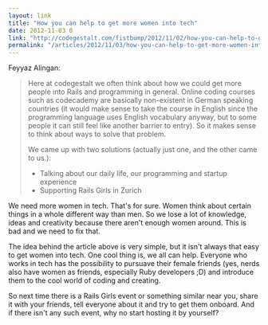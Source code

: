 ```yaml
---
layout: link
title: "How you can help to get more women into tech"
date: 2012-11-03 0
link: "http://codegestalt.com/fistbump/2012/11/02/how-you-can-help-to-get-more-women-into-tech"
permalink: "/articles/2012/11/03/how-you-can-help-to-get-more-women-into-tech.html"
---
```


Feyyaz Alingan:

> Here at codegestalt we often think about how we could get more people into Rails and programming in general. Online coding courses such as codecademy are basically non-existent in German speaking countries (it would make sense to take the course in English since the programming language uses English vocabulary anyway, but to some people it can still feel like another barrier to entry). So it makes sense to think about ways to solve that problem.
>
> We came up with two solutions (actually just one, and the other came to us.):
>
> * Talking about our daily life, our programming and startup experience
> * Supporting Rails Girls in Zurich

We need more women in tech. That's for sure. Women think about certain things in a whole different way than men. So we lose a lot
of knowledge, ideas and creativity because there aren't enough women around. This is bad and we need to fix that.

The idea behind the article above is very simple, but it isn't always that easy to get women into tech. One cool thing is, we all can help.
Everyone who works in tech has the possibility to pursuave their female friends
(yes, nerds also have women as friends, especially Ruby developers ;D) and introduce
them to the cool world of coding and creating.

So next time there is a Rails Girls event or something similar near you, share it with your friends, tell everyone about it
and try to get them onboard. And if there isn't any such event, why no start hosting it by yourself?
